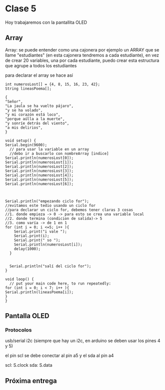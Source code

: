 # Clase 5
Hoy trabajaremos con la pantallita OLED

## Array
Array: se puede entender como una cajonera
por ejemplo un ARRAY que se llame "estudiantes" (en esta cajonera tendremos a cada estudiante), en vez de crear 20 variables,
una por cada estudiante, puedo crear esta estructura que agrupe a todos los estudiantes

para declarar el array se hace así


```
int numerosLost[] = {4, 8, 15, 16, 23, 42};
String lineasPoema[];

{
"Señor",
"La jaula se ha vuelto pájaro",
"y se ha volado",
"y mi corazón está loco",
"porque aúlla a la muerte",
"y sonríe detrás del viento",
"a mis delirios",
}

void setup() {
Serial.begin(9600);
  // para usar la variable en un array
  //debo ir a buscarlo con nombreArray [indice]
Serial.println(numerosLost[0]);
Serial.println(numerosLost[1]);
Serial.println(numerosLost[2]);
Serial.println(numerosLost[3]);
Serial.println(numerosLost[4]);
Serial.println(numerosLost[5]);
Serial.println(numerosLost[6]);



Serial.println("empezando ciclo for");
//evitamos este tedio usando un ciclo for
//para declarar un ciclo for, debemos tener claras 3 cosas
//1. donde empieza -> 0 -> para esto se crea una variable local
//2. donde termina (condicion de salida)-> 5
//3. como varía -> de 1 en 1
for (int i = 0; i <=5; i++ ){
    Serial.print("i vale ");
    Serial.print(i);
    Serial.print(" so ");
    Serial.println(numerosLost[i]);
    delay(1000);
  }
  
  
  Serial.println("salí del ciclo for");
}

void loop() {
  // put your main code here, to run repeatedly:
for (int i = 0; i < 7; i++ ){
Serial.println(lineasPoema[i]);
}
}

```
## Pantalla OLED
### Protocolos
usb/serial
i2c (siempre que hay un i2c, en arduino se deben usar los pines 4 y 5)

el pin scl se debe conectar al pin a5 y el sda al pin a4

scl: S.clock
sda: S.data

## Próxima entrega






